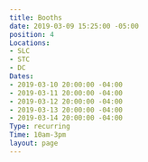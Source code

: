 ```yaml
---
title: Booths
date: 2019-03-09 15:25:00 -05:00
position: 4
Locations:
- SLC
- STC
- DC
Dates:
- 2019-03-10 20:00:00 -04:00
- 2019-03-11 20:00:00 -04:00
- 2019-03-12 20:00:00 -04:00
- 2019-03-13 20:00:00 -04:00
- 2019-03-14 20:00:00 -04:00
Type: recurring
Time: 10am-3pm
layout: page
---
```


